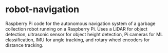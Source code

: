 # robot-navigation
Raspberry Pi code for the autonomous navigation system of a garbage collection robot running on a Raspberry Pi. Uses a LiDAR for object detection, ultrasonic sensor for object height detection, Pi cameras for ML classification, IMU for angle tracking, and rotary wheel encoders for distance tracking.
